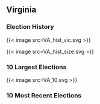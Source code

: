 ## Virginia

### Election History
{{< image src=VA_hist_vic.svg >}}

{{< image src=VA_hist_size.svg >}}

### 10 Largest Elections
{{< image src=VA_10.svg >}}

### 10 Most Recent Elections

